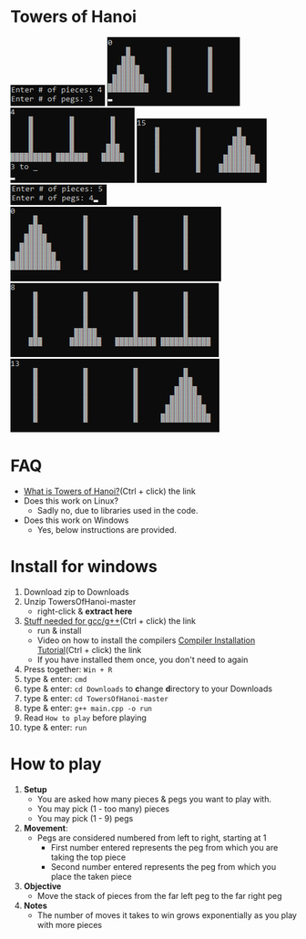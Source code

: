# Towers of Hanoi
![Example 1](Ex1.png)
![Example 2](Ex2.png)
![Example 3](Ex3.png)
![Example 4](Ex4.png)
![Example 5](Ex5.png)
![Example 6](Ex6.png)
![Example 7](Ex7.png)
![Example 8](Ex8.png)

# FAQ
* [What is Towers of Hanoi?](https://en.wikipedia.org/wiki/Tower_of_Hanoi)(Ctrl + click) the link
* Does this work on Linux?
    - Sadly no, due to libraries used in the code.
* Does this work on Windows
    - Yes, below instructions are provided.

# Install for windows
1. Download zip to Downloads
2. Unzip TowersOfHanoi-master
    * right-click & **extract here**
3. [Stuff needed for gcc/g++](https://iweb.dl.sourceforge.net/project/tdm-gcc/TDM-GCC%20Installer/tdm64-gcc-5.1.0-2.exe)(Ctrl + click) the link
    * run & install
    * Video on how to install the compilers [Compiler Installation Tutorial](https://youtu.be/w23QyVb1Jx4)(Ctrl + click) the link
    * If you have installed them once, you don't need to again
4. Press together: ```Win + R```
5. type & enter: ```cmd```
6. type & enter: ```cd Downloads``` to **c**hange **d**irectory to your Downloads
7. type & enter: ```cd TowersOfHanoi-master```
8. type & enter: ```g++ main.cpp -o run```
9. Read ```How to play``` before playing
10. type & enter: ```run```

# How to play  
1. **Setup**
    * You are asked how many pieces & pegs you want to play with.
    * You may pick (1 - too many) pieces
    * You may pick (1 - 9) pegs
2. **Movement**:
    * Pegs are considered numbered from left to right, starting at 1
        - First number entered represents the peg from which you are taking the top piece
        - Second number entered represents the peg from which you place the taken piece 
3. **Objective**
    * Move the stack of pieces from the far left peg to the far right peg
3. **Notes**
    * The number of moves it takes to win grows exponentially as you play with more pieces
